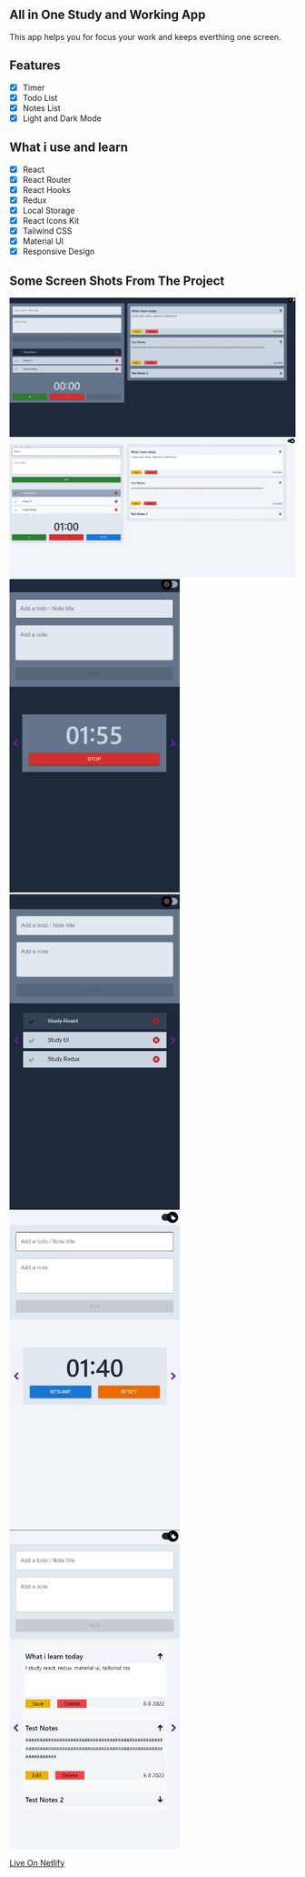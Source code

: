 ## All in One Study and Working App

This app helps you for focus your work and keeps everthing one screen.

## Features

- [x] Timer
- [x] Todo List
- [x] Notes List
- [x] Light and Dark Mode

## What i use and learn

- [x] React
- [x] React Router
- [x] React Hooks
- [x] Redux
- [x] Local Storage
- [x] React Icons Kit
- [x] Tailwind CSS
- [x] Material UI
- [x] Responsive Design

## Some Screen Shots From The Project

<img src="./src/images/desktop-dark.jpg" width="600">
<img src="./src/images/desktop-light.jpg" width="600">
<img src="./src/images/mobile-dark-1.jpg" width="300">
<img src="./src/images/mobile-dark-2.jpg" width="300">
<img src="./src/images/mobile-light-1.jpg" width="300">
<img src="./src/images/mobile-light-2.jpg" width="300">

<a href="https://ogulcan-all-in-one.netlify.app/"> Live On Netlify </a>
